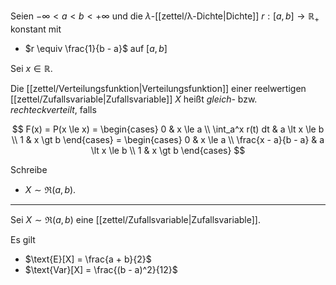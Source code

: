 Seien $-\infty \lt a \lt b \lt +\infty$ und die $\lambda$-[[zettel/λ-Dichte|Dichte]] $r : [a, b] \to \mathbb{R}_+$ konstant mit
- $r \equiv \frac{1}{b - a}$ auf $[a, b]$

Sei $x \in \mathbb{R}$.

Die [[zettel/Verteilungsfunktion|Verteilungsfunktion]] einer reelwertigen [[zettel/Zufallsvariable|Zufallsvariable]] $X$ heißt *gleich-* bzw. *rechteckverteilt*, falls

$$
	F(x) = P(x \le x) = \begin{cases}
		0 & x \le a \\
		\int_a^x r(t) dt & a \lt x \le b \\
		1 & x \gt b
	\end{cases} = \begin{cases}
		0 & x \le a \\
		\frac{x - a}{b - a} & a \lt x \le b \\
		1 & x \gt b
	\end{cases}
$$

Schreibe
- $X \sim \mathfrak{R}(a, b)$.

---

Sei $X \sim \mathfrak{R}(a, b)$ eine [[zettel/Zufallsvariable|Zufallsvariable]].

Es gilt
- $\text{E}[X] = \frac{a + b}{2}$
- $\text{Var}[X] = \frac{(b - a)^2}{12}$